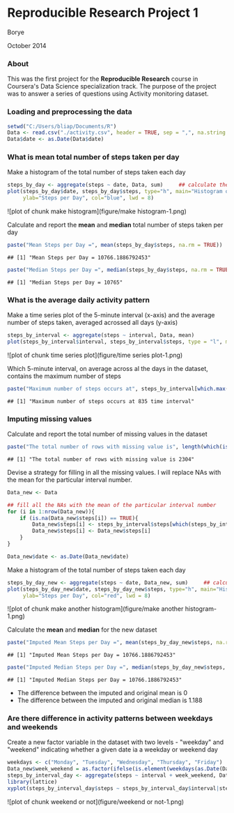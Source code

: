 Reproducible Research Project 1
===============================

Borye

October 2014

### About

This was the first project for the **Reproducible Research** course in Coursera's Data Science specialization track. The purpose of the project was to answer a series of questions using Activity monitoring dataset.

### Loading and preprocessing the data


```r
setwd("C:/Users/bliap/Documents/R")
Data <- read.csv("./activity.csv", header = TRUE, sep = ",", na.string = "NA")
Data$date <- as.Date(Data$date)
```

### What is mean total number of steps taken per day

Make a histogram of the total number of steps taken each day


```r
steps_by_day <- aggregate(steps ~ date, Data, sum)     ## calculate the every day steps
plot(steps_by_day$date, steps_by_day$steps, type="h", main="Histogram of Daily Steps", xlab="Date", 
     ylab="Steps per Day", col="blue", lwd = 8)
```

![plot of chunk make histogram](figure/make histogram-1.png) 

Calculate and report the **mean** and **median** total number of steps taken per day


```r
paste("Mean Steps per Day =", mean(steps_by_day$steps, na.rm = TRUE))
```

```
## [1] "Mean Steps per Day = 10766.1886792453"
```

```r
paste("Median Steps per Day =", median(steps_by_day$steps, na.rm = TRUE))
```

```
## [1] "Median Steps per Day = 10765"
```

### What is the average daily activity pattern

Make a time series plot of the 5-minute interval (x-axis) and the average number of steps taken, averaged
acrossed all days (y-axis)


```r
steps_by_interval <- aggregate(steps ~ interval, Data, mean)
plot(steps_by_interval$interval, steps_by_interval$steps, type = "l", main = "Average Number of Steps per 5-minute in a day", xlab = "Time Interval", ylab = "Steps", col = "orange", lwd = 2)
```

![plot of chunk time series plot](figure/time series plot-1.png) 

Which 5-minute interval, on average across al the days in the dataset, contains the maximum number of steps


```r
paste("Maximum number of steps occurs at", steps_by_interval[which.max(steps_by_interval$steps), 1], "time interval")
```

```
## [1] "Maximum number of steps occurs at 835 time interval"
```

### Imputing missing values

Calculate and report the total number of missing values in the dataset


```r
paste("The total number of rows with missing value is", length(which(is.na(Data$steps))))
```

```
## [1] "The total number of rows with missing value is 2304"
```

Devise a strategy for filling in all the missing values. I will replace NAs with the mean for the particular interval number. 


```r
Data_new <- Data                 

## fill all the NAs with the mean of the particular interval number
for (i in 1:nrow(Data_new)){
    if (is.na(Data_new$steps[i]) == TRUE){
        Data_new$steps[i] <- steps_by_interval$steps[which(steps_by_interval$interval == Data_new$interval[i])]
        Data_new$steps[i] <- Data_new$steps[i]
    }
}

Data_new$date <- as.Date(Data_new$date)
```

Make a histogram of the total number of steps taken each day 


```r
steps_by_day_new <- aggregate(steps ~ date, Data_new, sum)     ## calculate the every day steps
plot(steps_by_day_new$date, steps_by_day_new$steps, type="h", main="Histogram of Daily Steps", xlab="Date", 
     ylab="Steps per Day", col="red", lwd = 8)
```

![plot of chunk make another histogram](figure/make another histogram-1.png) 

Calculate the **mean** and **median** for the new dataset


```r
paste("Imputed Mean Steps per Day =", mean(steps_by_day_new$steps, na.rm = TRUE))
```

```
## [1] "Imputed Mean Steps per Day = 10766.1886792453"
```

```r
paste("Imputed Median Steps per Day =", median(steps_by_day_new$steps, na.rm = TRUE))
```

```
## [1] "Imputed Median Steps per Day = 10766.1886792453"
```


* The difference between the imputed and original mean is 0
* The difference between the imputed and original median is 1.188

### Are there difference in activity patterns between weekdays and weekends

Create a new factor variable in the dataset with two levels - "weekday" and "weekend" indicating whether a given date ia a weekday or weekend day


```r
weekdays <- c("Monday", "Tuesday", "Wednesday", "Thursday", "Friday")
Data_new$week_weekend = as.factor(ifelse(is.element(weekdays(as.Date(Data_new$date)),weekdays), "Weekday", "Weekend"))
steps_by_interval_day <- aggregate(steps ~ interval + week_weekend, Data_new, mean)
library(lattice)
xyplot(steps_by_interval_day$steps ~ steps_by_interval_day$interval|steps_by_interval_day$week_weekend, main="Average Steps per Day by Interval",xlab="Interval", ylab="Steps",layout=c(1,2), type="l")
```

![plot of chunk weekend or not](figure/weekend or not-1.png) 
